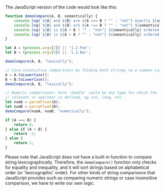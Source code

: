 The JavaScript version of the code would look like this:

```javascript
function demoCompare(A, B, semantically) {
    console.log(`${A} and ${B} are ${A === B ? "" : "not"} exactly ${semantically} equal.`);
    console.log(`${A} and ${B} are ${A !== B ? "" : "not"} ${semantically} unequal.`);
    console.log(`${A} is ${A < B ? "" : "not"} ${semantically} ordered before ${B}.`);
    console.log(`${A} is ${A > B ? "" : "not"} ${semantically} ordered after ${B}.`);
}

let A = (process.argv[2]) || '1.2.Foo';
let B = (process.argv[3]) || '1.3.Bar';

demoCompare(A, B, "lexically");

// Case-insensitive comparisons by folding both strings to a common case.
A = A.toLowerCase();
B = B.toLowerCase();
demoCompare(A, B, "lexically");

// Numeric comparisons; here 'double' could be any type for which the
// relevant >> operator is defined, eg int, long, etc.
let numA = parseFloat(A);
let numB = parseFloat(B);
demoCompare(numA, numB, "numerically");

if (A === B) {
    return 0;
} else if (A < B) {
    return -1;
} else {
    return 1;
}
```

Please note that JavaScript does not have a built-in function to compare string lexicographically. Therefore, the `demoCompare()` function only checks for equality and inequality, and it will sort strings based on alphabetical order (or 'lexicographic' order). For other kinds of string comparisons that JavaScript provides such as comparing numeric strings or case insensitive comparison, we have to write our own logic.
